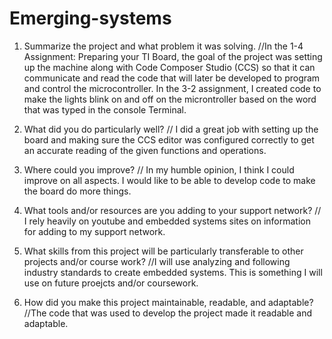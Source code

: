 # Emerging-systems

1. Summarize the project and what problem it was solving.
//In the 1-4 Assignment: Preparing your TI Board, the goal of the project was setting up the machine along with Code Composer Studio (CCS) so that it can communicate and read the code that will later be developed to program and control the microcontroller. In the 3-2 assignment, I created code to make the lights blink on and off on the microntroller based on the word that was typed in the console Terminal.

2. What did you do particularly well?
// I did a great job with setting up the board and making sure the CCS editor was configured correctly to get an accurate reading of the given functions and operations.

3. Where could you improve?
// In my humble opinion, I think I could improve on all aspects. I would like to be able to develop code to make the board do more things.

4. What tools and/or resources are you adding to your support network?
// I rely heavily on youtube and embedded systems sites on information for adding to my support network.

5. What skills from this project will be particularly transferable to other projects and/or course work?
//I will use analyzing and following industry standards to create embedded systems. This is something I will use on future proejcts and/or coursework.

6. How did you make this project maintainable, readable, and adaptable?
//The code that was used to develop the project made it readable and adaptable.
